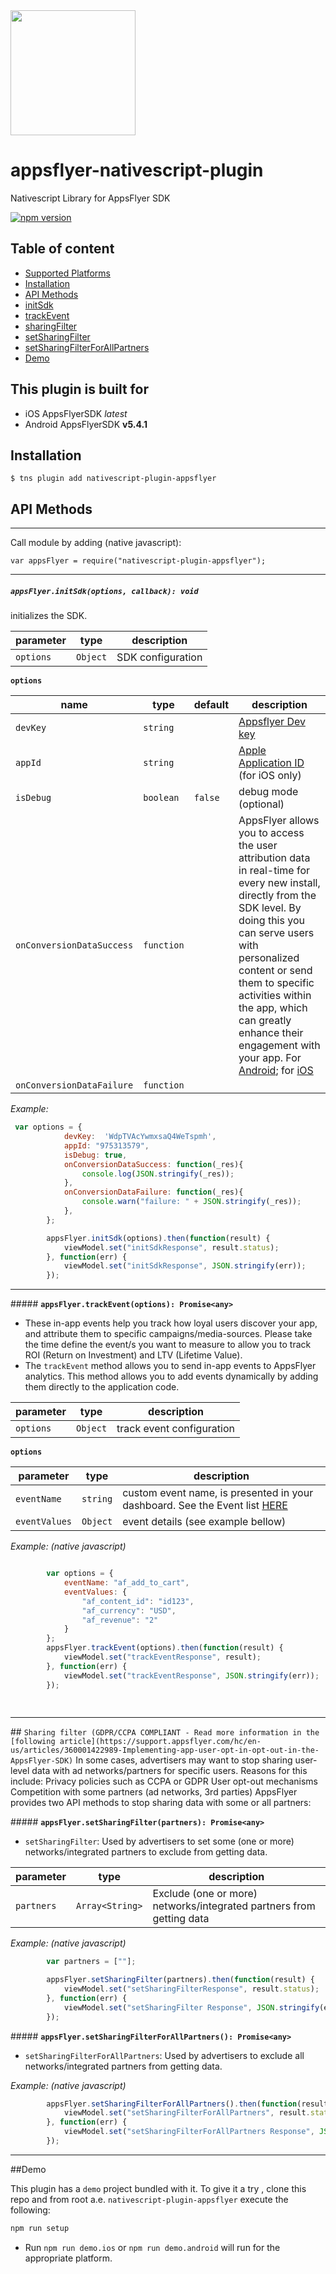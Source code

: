 
<img src="https://www.appsflyer.com/wp-content/uploads/2016/11/logo-1.svg"  width="200">

# appsflyer-nativescript-plugin
 Nativescript Library for AppsFlyer SDK

[![npm version](https://badge.fury.io/js/nativescript-plugin-appsflyer.svg)](https://badge.fury.io/js/nativescript-plugin-appsflyer)

## Table of content

- [Supported Platforms](#this-plugin-is-built-for)
- [Installation](#installation)
 - [API Methods](#api-methods) 
 - [initSdk](#initSdk) 
 - [trackEvent](#trackEvent) 
- [sharingFilter](#setSharingFilter) 
 - [setSharingFilter](#setSharingFilter) 
 - [setSharingFilterForAllPartners](#setSharingFilterForAllPartners) 
- [Demo](#demo) 


## <a id="this-plugin-is-built-for"> This plugin is built for

- iOS AppsFlyerSDK *latest*
- Android AppsFlyerSDK **v5.4.1**

## <a id="installation"> Installation

`$ tns plugin add nativescript-plugin-appsflyer`



## <a id="api-methods">  API Methods

---

Call module by adding (native javascript): 

`var appsFlyer = require("nativescript-plugin-appsflyer");`

---


##### <a id="initSdk">  **`appsFlyer.initSdk(options, callback): void`**

initializes the SDK.

| parameter   | type                        | description  |
| ----------- |-----------------------------|--------------|
| `options`   | `Object`                    |   SDK configuration           |


**`options`**

| name       | type    | default | description            |
| -----------|---------|---------|------------------------|
| `devKey`   |`string` |         |   [Appsflyer Dev key](https://support.appsflyer.com/hc/en-us/articles/207032126-AppsFlyer-SDK-Integration-Android)    |
| `appId`    |`string` |        | [Apple Application ID](https://support.appsflyer.com/hc/en-us/articles/207032066-AppsFlyer-SDK-Integration-iOS) (for iOS only) |
| `isDebug`  |`boolean`| `false` | debug mode (optional)|
| `onConversionDataSuccess`  |`function`| | AppsFlyer allows you to access the user attribution data in real-time for every new install, directly from the SDK level. By doing this you can serve users with personalized content or send them to specific activities within the app, which can greatly enhance their engagement with your app. For [Android](https://support.appsflyer.com/hc/en-us/articles/207032126-AppsFlyer-SDK-Integration-Android#7-get-conversion-data); for [iOS](https://support.appsflyer.com/hc/en-us/articles/207032066-AppsFlyer-SDK-Integration-iOS#7-get-conversion-data)  |
| `onConversionDataFailure`  |`function`| | |

*Example:*

```javascript
 var options = {
            devKey:  'WdpTVAcYwmxsaQ4WeTspmh',
            appId: "975313579",
            isDebug: true,
            onConversionDataSuccess: function(_res){
                console.log(JSON.stringify(_res));
            },
            onConversionDataFailure: function(_res){
                console.warn("failure: " + JSON.stringify(_res));
            },
        };

        appsFlyer.initSdk(options).then(function(result) {
            viewModel.set("initSdkResponse", result.status);
        }, function(err) {
            viewModel.set("initSdkResponse", JSON.stringify(err));
        });
```

---

#####<a id="trackEvent"> **`appsFlyer.trackEvent(options): Promise<any>`**


- These in-app events help you track how loyal users discover your app, and attribute them to specific 
campaigns/media-sources. Please take the time define the event/s you want to measure to allow you 
to track ROI (Return on Investment) and LTV (Lifetime Value).
- The `trackEvent` method allows you to send in-app events to AppsFlyer analytics. This method allows you to add events dynamically by adding them directly to the application code.

| parameter   | type                        | description  |
| ----------- |-----------------------------|--------------|
| `options`   | `Object`                    |   track event configuration           |

**`options`**

| parameter   | type                        | description |
| ----------- |-----------------------------|--------------|
| `eventName` | `string`                    | custom event name, is presented in your dashboard.  See the Event list [HERE](https://github.com/AppsFlyerSDK/AppsFlyerFramework/blob/master/AppsFlyerLib.framework/Versions/A/Headers/AppsFlyerTracker.h)  |
| `eventValues` | `Object`                    | event details (see example bellow) |

*Example: (native javascript)*

```javascript
 
        var options = {
            eventName: "af_add_to_cart",
            eventValues: {
                "af_content_id": "id123",
                "af_currency": "USD",
                "af_revenue": "2"
            }
        };
        appsFlyer.trackEvent(options).then(function(result) {
            viewModel.set("trackEventResponse", result);
        }, function(err) {
            viewModel.set("trackEventResponse", JSON.stringify(err));
        });
    
    
```

---
##<a id="sharingFilter"> `Sharing filter (GDPR/CCPA COMPLIANT - Read more information in the [following article](https://support.appsflyer.com/hc/en-us/articles/360001422989-Implementing-app-user-opt-in-opt-out-in-the-AppsFlyer-SDK)`
In some cases, advertisers may want to stop sharing user-level data with ad networks/partners for specific users. 
Reasons for this include: 
 Privacy policies such as CCPA or GDPR
 User opt-out mechanisms
 Competition with some partners (ad networks, 3rd parties)
 AppsFlyer provides two API methods to stop sharing data with some or all partners:

#####<a id="setSharingFilter"> **`appsFlyer.setSharingFilter(partners): Promise<any>`**
- `setSharingFilter`: Used by advertisers to set some (one or more) networks/integrated partners to exclude from getting data.

| parameter   | type                        | description  |
| ----------- |-----------------------------|--------------|
| `partners`  | `Array<String>`             |   Exclude (one or more) networks/integrated partners from getting data          |


*Example: (native javascript)*

```javascript
        var partners = [""];

        appsFlyer.setSharingFilter(partners).then(function(result) {
            viewModel.set("setSharingFilterResponse", result.status);
        }, function(err) {
            viewModel.set("setSharingFilter Response", JSON.stringify(err));
        });
```

#####<a id="setSharingFilterForAllPartners"> **`appsFlyer.setSharingFilterForAllPartners(): Promise<any>`**
- `setSharingFilterForAllPartners`: Used by advertisers to exclude all networks/integrated partners from getting data.
 
*Example: (native javascript)*

```javascript
        appsFlyer.setSharingFilterForAllPartners().then(function(result) {
            viewModel.set("setSharingFilterForAllPartners", result.status);
        }, function(err) {
            viewModel.set("setSharingFilterForAllPartners Response", JSON.stringify(err));
        });
 ```   
---
##Demo

This plugin has a `demo` project bundled with it. To give it a try , clone this repo and from root a.e. `nativescript-plugin-appsflyer` execute the following:

```sh
npm run setup
```

 - Run `npm run demo.ios` or `npm run demo.android` will run for the appropriate platform.
